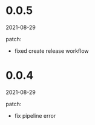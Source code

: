 <!-- START-VERSION: 0.0.5 -->
# 0.0.5
2021-08-29

patch:
* fixed create release workflow
<!-- END-VERSION: 0.0.5 -->
<!-- START-VERSION: 0.0.4 -->
# 0.0.4
2021-08-29

patch:
* fix pipeline error
<!-- END-VERSION: 0.0.4 -->